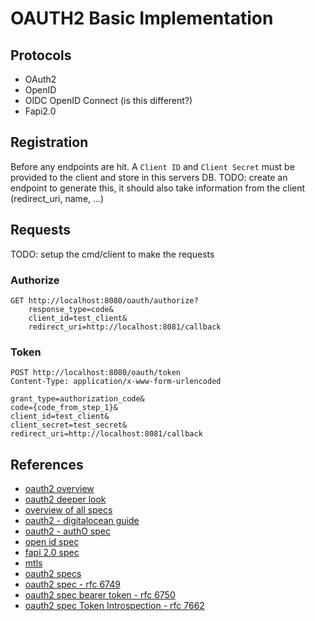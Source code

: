 # OAUTH2 Basic Implementation
## Protocols
- OAuth2
- OpenID
- OIDC OpenID Connect (is this different?)
- Fapi2.0

## Registration
Before any endpoints are hit. A `Client ID` and `Client Secret` must be provided to the client and store in this servers DB.
TODO: create an endpoint to generate this, it should also take information from the client (redirect_uri, name, ...)

## Requests
TODO: setup the cmd/client to make the requests

### Authorize
``` http
GET http://localhost:8080/oauth/authorize?
    response_type=code&
    client_id=test_client&
    redirect_uri=http://localhost:8081/callback
```

### Token
```http
POST http://localhost:8080/oauth/token
Content-Type: application/x-www-form-urlencoded

grant_type=authorization_code&
code={code_from_step_1}&
client_id=test_client&
client_secret=test_secret&
redirect_uri=http://localhost:8081/callback
```

## References
- [oauth2 overview](https://auth0.com/intro-to-iam/what-is-oauth-2)
- [oauth2 deeper look](https://www.oauth.com/)
- [overview of all specs](https://www.oauth.com/oauth2-servers/map-oauth-2-0-specs/)
- [oauth2 - digitalocean guide](https://www.digitalocean.com/community/tutorials/an-introduction-to-oauth-2)
- [oauth2 - authO spec](https://auth0.com/docs/authenticate/protocols/oauth#authorization-endpoint)
- [open id spec](https://openid.net/specs/openid-connect-core-1_0.html)
- [fapi 2.0 spec](https://oauth.net/fapi/)
- [mtls](https://www.securew2.com/blog/mutual-tls-mtls-authentication)
- [oauth2 specs](https://oauth.net/specs/)
- [oauth2 spec - rfc 6749](https://www.rfc-editor.org/rfc/rfc6749)
- [oauth2 spec bearer token - rfc 6750](https://www.rfc-editor.org/rfc/rfc6750)
- [oauth2 spec Token Introspection - rfc 7662](https://www.rfc-editor.org/rfc/rfc7662)

